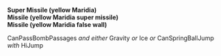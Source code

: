 ﻿**Super Missile (yellow Maridia)**  
**Missile (yellow Maridia super missile)**  
**Missile (yellow Maridia false wall)**

CanPassBombPassages *and either* Gravity *or* Ice *or* CanSpringBallJump *with* HiJump
